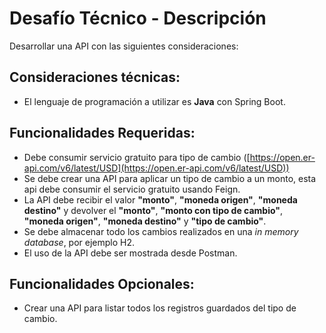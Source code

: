 # Desafío Técnico - Descripción

Desarrollar una API con las siguientes consideraciones:

## Consideraciones técnicas:
* El lenguaje de programación a utilizar es **Java** con Spring Boot.

## Funcionalidades Requeridas:
* Debe consumir servicio gratuito para tipo de cambio ([https://open.er-api.com/v6/latest/USD](https://open.er-api.com/v6/latest/USD))
* Se debe crear una API para aplicar un tipo de cambio a un monto, esta api debe consumir el servicio gratuito usando Feign.
* La API debe recibir el valor **"monto"**, **"moneda origen"**, **"moneda destino"** y devolver el 
  **"monto"**, **"monto con tipo de cambio"**, **"moneda origen"**, **"moneda destino"** y **"tipo de cambio"**.
* Se debe almacenar todo los cambios realizados en una *in memory database*, por ejemplo H2.
* El uso de la API debe ser mostrada desde Postman.

## Funcionalidades Opcionales:
* Crear una API para listar todos los registros guardados del tipo de cambio.